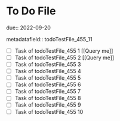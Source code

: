 # To Do File

due:: 2022-09-20

metadatafield:: todoTestFile_455_11

- [ ] Task of todoTestFile_455 1 [[Query me]]
- [ ] Task of todoTestFile_455 2 [[Query me]]
- [ ] Task of todoTestFile_455 3
- [ ] Task of todoTestFile_455 4
- [ ] Task of todoTestFile_455 5
- [ ] Task of todoTestFile_455 6
- [ ] Task of todoTestFile_455 7
- [ ] Task of todoTestFile_455 8
- [ ] Task of todoTestFile_455 9
- [ ] Task of todoTestFile_455 10